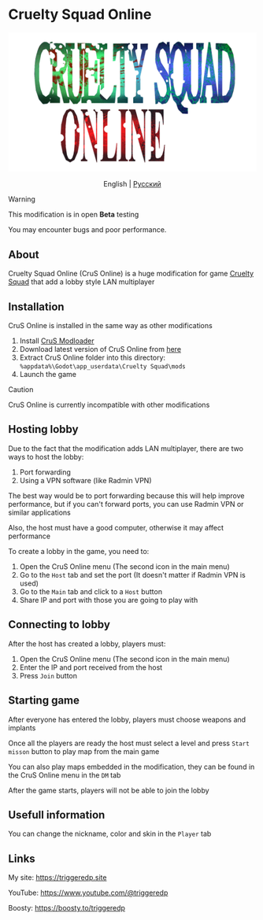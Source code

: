 # Cruelty Squad Online

<div align="center">

<img src="crus_online_logo.png" width="600" alt="Cruelty Squad Online logo">

English | [Русский](README_RU.md) 

</div>

> [!WARNING]
> This modification is in open **Beta** testing
> 
> You may encounter bugs and poor performance.

## About
Cruelty Squad Online (CruS Online) is a huge modification for game [Cruelty Squad](https://store.steampowered.com/app/1388770/Cruelty_Squad/) that add a lobby style LAN multiplayer

## Installation
CruS Online is installed in the same way as other modifications

1. Install [CruS Modloader](https://github.com/CruS-Modding-Infrastructure/crus-modloader)
2. Download latest version of CruS Online from [here](https://github.com/TriggeredP/crus-online/releases)
3. Extract CruS Online folder into this directory: `%appdata%\Godot\app_userdata\Cruelty Squad\mods`
4. Launch the game

> [!CAUTION]
> CruS Online is currently incompatible with other modifications

## Hosting lobby
Due to the fact that the modification adds LAN multiplayer, there are two ways to host the lobby:

1. Port forwarding
2. Using a VPN software (like Radmin VPN)

The best way would be to port forwarding because this will help improve performance, but if you can't forward ports, you can use Radmin VPN or similar applications

Also, the host must have a good computer, otherwise it may affect performance

To create a lobby in the game, you need to:

1. Open the CruS Online menu (The second icon in the main menu)
2. Go to the `Host` tab and set the port (It doesn't matter if Radmin VPN is used)
3. Go to the `Main` tab and click to a `Host` button
4. Share IP and port with those you are going to play with

## Connecting to lobby
After the host has created a lobby, players must:

1. Open the CruS Online menu (The second icon in the main menu)
2. Enter the IP and port received from the host
3. Press `Join` button

## Starting game
After everyone has entered the lobby, players must choose weapons and implants

Once all the players are ready the host must select a level and press `Start misson` button to play map from the main game

You can also play maps embedded in the modification, they can be found in the CruS Online menu in the `DM` tab

After the game starts, players will not be able to join the lobby

## Usefull information

You can change the nickname, color and skin in the `Player` tab

## Links
My site: https://triggeredp.site

YouTube: https://www.youtube.com/@triggeredp

Boosty: https://boosty.to/triggeredp
